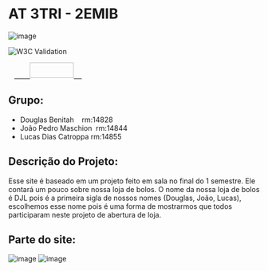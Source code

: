 # AT 3TRI - 2EMIB

![image](https://user-images.githubusercontent.com/84139409/196744219-2ad057c8-2bd1-41ce-945e-bb9787d077ee.png)

![W3C Validation](https://img.shields.io/w3c-validation/html?targetUrl=https%3A%2F%2F2emib-ac1.github.io%2F2emib-ac1%2F)

<p>   <a href="https://jigsaw.w3.org/css-validator/check/referer">        <img style="border:0;width:88px;height:31px"            src="https://jigsaw.w3.org/css-validator/images/vcss-blue"            alt="CSS válido!" />    </a> </p>

## Grupo:
- Douglas Benitah    rm:14828
- João Pedro Maschion  rm:14844
- Lucas Dias Catroppa rm:14855

## Descrição do Projeto:
Esse site é baseado em um projeto feito em sala no final do 1 semestre. Ele contará um pouco sobre nossa loja de bolos.
O nome da nossa loja de bolos é DJL pois é a primeira sigla de nossos nomes (Douglas, João, Lucas), escolhemos esse nome pois é
uma forma de mostrarmos que todos participaram neste projeto de abertura de loja.

## Parte do site:
![image](https://user-images.githubusercontent.com/84139438/203563907-5472055e-4df1-48af-8637-3a36257066cd.png)
![image](https://user-images.githubusercontent.com/84139438/203565460-c7c713b2-cb1a-4136-af2b-dc36d592b605.png)

